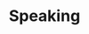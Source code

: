 ---
title: Speaking
hide_title: false
excerpt: 'Book Dylan for talks and workshops. Custom topics and setups are also available upon request'
seo:
  title: Speaking
  description: 'I speak at events for a variety of audiences.' 
  extra: []
layout: advanced
sections:
  - section_id: speaking-form
    type: section_form
    content:  Use the form below to book Dylan for a talk. See [here](/speaking) for a list of common topics for talks and workshops. Custom topics and setups are also available upon request. 
    form_id: SpeakingForm
    form_action: /api/contactform
    form_fields:
      - input_type: text
        name: Name
        is_required: true
        default_value: Name
      - input_type: email
        name: email
        default_value: Your email
        is_required: true
      - input_type: textarea
        name: message
        default_value: Please include your desired topic, length, date, venue, audience profile, and any other details you think relevant.
    submit_label: Request a talk
---